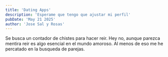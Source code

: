 ```yaml
---
title: 'Dating Apps'
description: 'Esperame que tengo que ajustar mi perfil'
pubDate: 'May 21 2025'
author: 'Jose Sal y Rosas'
---
```


<p>
Se busca un contador de chistes para hacer reir. Hey no, aunque parezca mentira reir es algo esencial en el mundo amoroso.
Al menos de eso me he percatado en la busqueda de parejas.

</p>